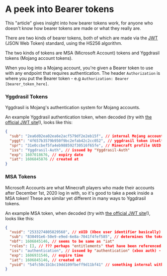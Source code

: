 # A peek into Bearer tokens
This "article" gives insight into how bearer tokens work, for anyone who doesn't know how bearer tokens are made or what they really are.

There are two kinds of bearer tokens, both of which are made via the [JWT](https://jwt.io/) (JSON Web Token) standard, using the HS256 algorithm.

The two kinds of tokens are MSA (Microsoft Account) tokens and Yggdrasil tokens (Mojang account tokens).

When you log into a Mojang account, you're given a Bearer token to use with any endpoint that requires authentication. The header `Authorization` is where you put the Bearer token - e.g `Authorization: Bearer [bearer_token_here]`.

### Yggdrasil Tokens
Yggdrasil is Mojang's authentication system for Mojang accounts.

An example Yggdrasil authentication token, when decoded (try with [the official JWT site](https://jwt.io/)!), looks like this:

```json
{
  "sub": "2ea6d02ea02ea6e2acf579df2e2eb15f", // internal Mojang account identifier (userId value)
  "yggt": "4f657b3579b950f9bc2efab42c2cc052", // yggdrasil token itself
  "spr": "31e0ccbef5fa4eb988592f30516f65fe", // Minecraft profile UUID (optional)
  "iss": "Yggdrasil-Auth", // issued by "Yggdrasil-Auth"
  "exp": 1607018676, // expiry date
  "iat": 1606845876 // created at
}
```

### MSA Tokens
Microsoft Accounts are what Minecraft players who made their accounts after December 1st, 2020 log in with, so it's good to take a peek inside a MSA token! These are similar yet different in many ways to Yggdrasil tokens.

An example MSA token, when decoded (try with [the official JWT site](https://jwt.io/)!), looks like this:

```json
{
  "xuid": "2533274805829568", // xUID (Xbox user identifier basically)
  "sub": "830491e6-50e9-e9ed-6e8a-7041f4fef585", // determines the token from others
  "nbf": 1606845146, // seems to be same as "iat"
  "roles": [], // ??? perhaps "entitlements" that have been referenced before on API
  "iss": "authentication", // issued by "authentication" (xbox auth) - Yggdrasil normally says "Yggdrasil-Auth"
  "exp": 1606931546, // expire time
  "iat": 1606845146, // created at
  "yuid": "54fc50c1b1bc19dd109fbeff9d11bf41" // something internal with Xbox, not sure
}
```
